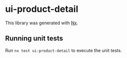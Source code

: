 # ui-product-detail

This library was generated with [Nx](https://nx.dev).

## Running unit tests

Run `nx test ui-product-detail` to execute the unit tests.
